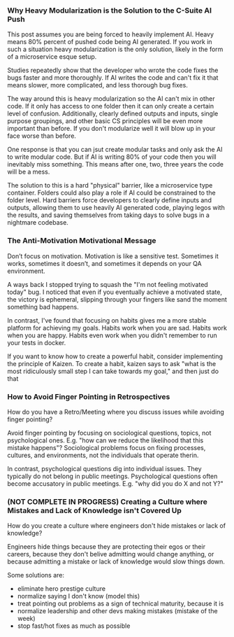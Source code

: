 ### Why Heavy Modularization is the Solution to the C-Suite AI Push
This post assumes you are being forced to heavily implement AI. Heavy means 80% percent of pushed code being AI generated. If you work in such a situation heavy modularization is the only solution, likely in the form of a microservice esque setup.

Studies repeatedly show that the developer who wrote the code fixes the bugs faster and more thoroughly. If AI writes the code and can't fix it that means slower, more complicated, and less thorough bug fixes.

The way around this is heavy modularization so the AI can't mix in other code. If it only has access to one folder then it can only create a certain level of confusion. Additionally, clearly defined outputs and inputs, single purpose groupings, and other basic CS principles will be even more important than before. If you don't modularize well it will blow up in your face worse than before.

One response is that you can jsut create modular tasks and only ask the AI to write modular code. But if AI is writing 80% of your code then you will inevitably miss something. This means after one, two, three years the code will be a mess. 

The solution to this is a hard "physical" barrier, like a microservice type container. Folders could also play a role if AI could be constrained to the folder level. Hard barriers force developers to clearly define inputs and outputs, allowing them to use heavily AI generated code, playing legos with the results, and saving themselves from taking days to solve bugs in a nightmare codebase.

### The Anti-Motivation Motivational Message
Don’t focus on motivation. Motivation is like a sensitive test. Sometimes it works, sometimes it doesn’t, and sometimes it depends on your QA environment.

A ways back I stopped trying to squash the "I'm not feeling motivated today" bug. I noticed that even if you eventually achieve a motivated state, the victory is ephemeral, slipping through your fingers like sand the moment something bad happens.

In contrast, I've found that focusing on habits gives me a more stable platform for achieving my goals. Habits work when you are sad. Habits work when you are happy. Habits even work when you didn't remember to run your tests in docker.

If you want to know how to create a powerful habit, consider implementing the principle of Kaizen. To create a habit, kaizen says to ask "what is the most ridiculously small step I can take towards my goal," and then just do that

### How to Avoid Finger Pointing in Retrospectives
How do you have a Retro/Meeting where you discuss issues while avoiding finger pointing? 

Avoid finger pointing by focusing on sociological questions, topics, not psychological ones. E.g. "how can we reduce the likelihood that this mistake happens"? Sociological problems focus on fixing processes, cultures, and environments, not the individuals that operate therin.

In contrast, psychological questions dig into individual issues. They typically do not belong in public meetings. Psychological questions often become accusatory in public meetings. E.g. "why did you do X and not Y?"


### (NOT COMPLETE IN PROGRESS) Creating a Culture where Mistakes and Lack of Knowledge isn't Covered Up
How do you create a culture where engineers don't hide mistakes or lack of knowledge?

Engineers hide things because they are protecting their egos or their careers, because they don't belive admitting would change anything, or because admitting a mistake or lack of knowledge would slow things down.

Some solutions are:
- eliminate hero prestige culture
- normalize saying I don't know (model this)
- treat pointing out problems as a sign of technical maturity, because it is
- normalize leadership and other devs making mistakes (mistake of the week)
- stop fast/hot fixes as much as possible
